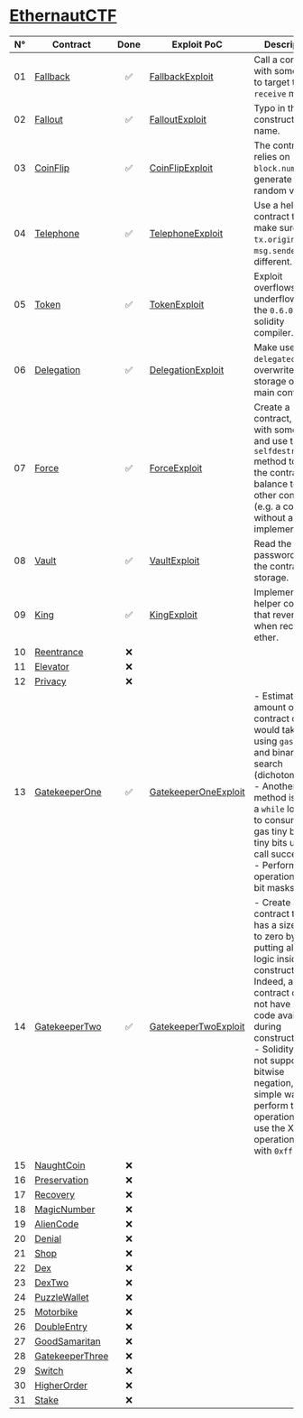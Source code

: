 # [EthernautCTF](https://ethernaut.openzeppelin.com/)

| N°  | Contract                                                | Done | Exploit PoC                                                          | Description                                                                                                                                                                                                                                                                                                                    |
| --- | ------------------------------------------------------- | :--: | -------------------------------------------------------------------- | ------------------------------------------------------------------------------------------------------------------------------------------------------------------------------------------------------------------------------------------------------------------------------------------------------------------------------ |
| 01  | [Fallback](../src/EthernautCTF/Fallback.sol)               |  ✅  | [FallbackExploit](../test/Ethernaut/FallbackExploit.t.sol)           | Call a contract with some value to target the `receive` method.                                                                                                                                                                                                                                                                |
| 02  | [Fallout](../src/EthernautCTF/Fallout.sol)                 |  ✅  | [FalloutExploit](../test/Ethernaut/FalloutExploit.t.sol)             | Typo in the constructor name.                                                                                                                                                                                                                                                                                                  |
| 03  | [CoinFlip](../src/EthernautCTF/CoinFlip.sol)               |  ✅  | [CoinFlipExploit](../test/Ethernaut/CoinFlipExploit.t.sol)           | The contract relies on `block.number` to generate a random value.                                                                                                                                                                                                                                                              |
| 04  | [Telephone](../src/EthernautCTF/Telephone.sol)             |  ✅  | [TelephoneExploit](../test/Ethernaut/TelephoneExploit.t.sol)         | Use a helper contract to make sure `tx.origin` and `msg.sender` are different.                                                                                                                                                                                                                                                 |
| 05  | [Token](../src/EthernautCTF/Token.sol)                     |  ✅  | [TokenExploit](../test/Ethernaut/TokenExploit.t.sol)                 | Exploit overflows and underflows of the `0.6.0` solidity compiler.                                                                                                                                                                                                                                                             |
| 06  | [Delegation](../src/EthernautCTF/Delegation.sol)           |  ✅  | [DelegationExploit](../test/Ethernaut/DelegationExploit.t.sol)       | Make use of the `delegatecall` to overwrite the storage of the main contract.                                                                                                                                                                                                                                                  |
| 07  | [Force](../src/EthernautCTF/Force.sol)                     |  ✅  | [ForceExploit](../test/Ethernaut/ForceExploit.t.sol)                 | Create a contract, fund it with some ether and use the `selfdestruct` method to send the contract balance to any other contract (e.g. a contract without any implementation).                                                                                                                                                  |
| 08  | [Vault](../src/EthernautCTF/Vault.sol)                     |  ✅  | [VaultExploit](../test/Ethernaut/VaultExploit.t.sol)                 | Read the password from the contract storage.                                                                                                                                                                                                                                                                                   |
| 09  | [King](../src/EthernautCTF/King.sol)                       |  ✅  | [KingExploit](../test/Ethernaut/KingExploit.t.sol)                   | Implement a helper contract that reverts when receiving ether.                                                                                                                                                                                                                                                                 |
| 10  | [Reentrance](../src/EthernautCTF/Reentrance.sol)           |  ❌  |                                                                      |                                                                                                                                                                                                                                                                                                                                |
| 11  | [Elevator](../src/EthernautCTF/Elevator.sol)               |  ❌  |                                                                      |                                                                                                                                                                                                                                                                                                                                |
| 12  | [Privacy](../src/EthernautCTF/Privacy.sol)                 |  ❌  |                                                                      |                                                                                                                                                                                                                                                                                                                                |
| 13  | [GatekeeperOne](../src/EthernautCTF/GatekeeperOne.sol)     |  ✅  | [GatekeeperOneExploit](../test/Ethernaut/GatekeeperOneExploit.t.sol) | - Estimate the amount of gas a contract call would take using `gasleft` and binary search (dichotomy).<br>- Another method is to use a `while` loop and to consume the gas tiny bits by tiny bits until the call succeeds.<br>- Perform operations using bit masks.                                                            |
| 14  | [GatekeeperTwo](../src/EthernautCTF/GatekeeperTwo.sol)     |  ✅  | [GatekeeperTwoExploit](../test/Ethernaut/GatekeeperTwoExploit.t.sol) | - Create a contract that has a size equal to zero by putting all the logic inside the constructor. Indeed, a contract does not have source code available during construction.<br>- Solidity does not support bitwise negation, but a simple way to perform the operation is to use the XOR operation (`^`) with `0xff` (ones) |
| 15  | [NaughtCoin](../src/EthernautCTF/NaughtCoin.sol)           |  ❌  |                                                                      |                                                                                                                                                                                                                                                                                                                                |
| 16  | [Preservation](../src/EthernautCTF/Preservation.sol)       |  ❌  |                                                                      |                                                                                                                                                                                                                                                                                                                                |
| 17  | [Recovery](../src/EthernautCTF/Recovery.sol)               |  ❌  |                                                                      |                                                                                                                                                                                                                                                                                                                                |
| 18  | [MagicNumber](../src/EthernautCTF/MagicNumber.sol)         |  ❌  |                                                                      |                                                                                                                                                                                                                                                                                                                                |
| 19  | [AlienCode](../src/EthernautCTF/AlienCode.sol)             |  ❌  |                                                                      |                                                                                                                                                                                                                                                                                                                                |
| 20  | [Denial](../src/EthernautCTF/Denial.sol)                   |  ❌  |                                                                      |                                                                                                                                                                                                                                                                                                                                |
| 21  | [Shop](../src/EthernautCTF/Shop.sol)                       |  ❌  |                                                                      |                                                                                                                                                                                                                                                                                                                                |
| 22  | [Dex](../src/EthernautCTF/Dex.sol)                         |  ❌  |                                                                      |                                                                                                                                                                                                                                                                                                                                |
| 23  | [DexTwo](../src/EthernautCTF/DexTwo.sol)                   |  ❌  |                                                                      |                                                                                                                                                                                                                                                                                                                                |
| 24  | [PuzzleWallet](../src/EthernautCTF/PuzzleWallet.sol)       |  ❌  |                                                                      |                                                                                                                                                                                                                                                                                                                                |
| 25  | [Motorbike](../src/EthernautCTF/Motorbike.sol)             |  ❌  |                                                                      |                                                                                                                                                                                                                                                                                                                                |
| 26  | [DoubleEntry](../src/EthernautCTF/DoubleEntry.sol)         |  ❌  |                                                                      |                                                                                                                                                                                                                                                                                                                                |
| 27  | [GoodSamaritan](../src/EthernautCTF/GoodSamaritan.sol)     |  ❌  |                                                                      |                                                                                                                                                                                                                                                                                                                                |
| 28  | [GatekeeperThree](../src/EthernautCTF/GatekeeperThree.sol) |  ❌  |                                                                      |                                                                                                                                                                                                                                                                                                                                |
| 29  | [Switch](../src/EthernautCTF/Switch.sol)                   |  ❌  |                                                                      |                                                                                                                                                                                                                                                                                                                                |
| 30  | [HigherOrder](../src/EthernautCTF/HigherOrder.sol)         |  ❌  |                                                                      |                                                                                                                                                                                                                                                                                                                                |
| 31  | [Stake](../src/EthernautCTF/Stake.sol)                     |  ❌  |                                                                      |                                                                                                                                                                                                                                                                                                                                |
